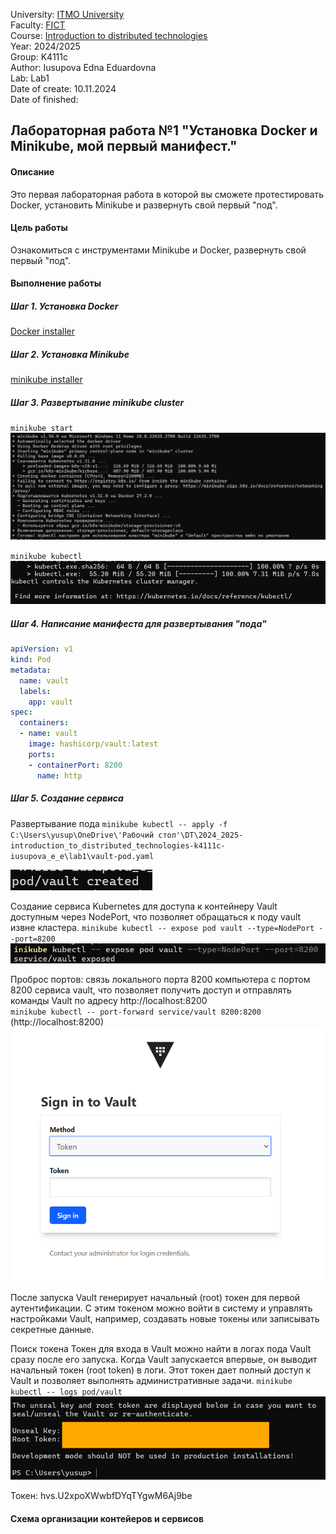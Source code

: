 University: [ITMO University](https://itmo.ru/ru/)  
Faculty: [FICT](https://fict.itmo.ru)  
Course: [Introduction to distributed technologies](https://github.com/itmo-ict-faculty/introduction-to-distributed-technologies)  
Year: 2024/2025  
Group: K4111c  
Author: Iusupova Edna Eduardovna  
Lab: Lab1  
Date of create: 10.11.2024  
Date of finished:   

## Лабораторная работа №1 "Установка Docker и Minikube, мой первый манифест."  
#### Описание  
Это первая лабораторная работа в которой вы сможете протестировать Docker, установить Minikube и развернуть свой первый "под".  

#### Цель работы  
Ознакомиться с инструментами Minikube и Docker, развернуть свой первый "под".  

#### Выполнение работы
##### Шаг 1. Установка Docker
[Docker installer](https://docs.docker.com/desktop/setup/install/windows-install/)

##### Шаг 2. Установка Minikube
[minikube installer](https://minikube.sigs.k8s.io/docs/start/?arch=%2Fwindows%2Fx86-64%2Fstable%2F.exe+download)

##### Шаг 3. Развертывание minikube cluster 
`minikube start`
![alt text](image.png)

`minikube kubectl`
![alt text](image-1.png)
##### Шаг 4. Написание манифеста для развертывания "пода"
```yaml
apiVersion: v1
kind: Pod
metadata:
  name: vault
  labels:
    app: vault
spec:
  containers:
  - name: vault
    image: hashicorp/vault:latest
    ports:
    - containerPort: 8200
      name: http
```

##### Шаг 5. Создание сервиса

Развертывание пода
`minikube kubectl -- apply -f C:\Users\yusup\OneDrive\'Рабочий стол'\DT\2024_2025-introduction_to_distributed_technologies-k4111c-iusupova_e_e\lab1\vault-pod.yaml`

![alt text](image-2.png)

Создание сервиса Kubernetes для доступа к контейнеру Vault доступным через NodePort, что позволяет обращаться к поду vault извне кластера.
`minikube kubectl -- expose pod vault --type=NodePort --port=8200` 
![alt text](image-3.png)

Проброс портов:  связь локального порта 8200 компьютера с портом 8200 сервиса vault, что позволяет получить доступ и отправлять команды Vault по адресу http://localhost:8200  
`minikube kubectl -- port-forward service/vault 8200:8200`
(http://localhost:8200)
![alt text](image-4.png)

После запуска Vault генерирует начальный (root) токен для первой аутентификации. С этим токеном можно войти в систему и управлять настройками Vault, например, создавать новые токены или записывать секретные данные.

Поиск токена
Токен для входа в Vault можно найти в логах пода Vault сразу после его запуска. Когда Vault запускается впервые, он выводит начальный токен (root token) в логи. Этот токен дает полный доступ к Vault и позволяет выполнять административные задачи.
`minikube kubectl -- logs pod/vault`
![alt text](image-5.png)

Токен: hvs.U2xpoXWwbfDYqTYgwM6Aj9be

#### Схема организации контейеров и сервисов
